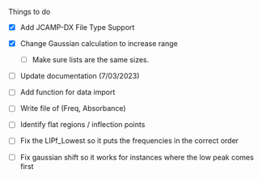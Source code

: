 Things to do

- [X] Add JCAMP-DX File Type Support
- [x] Change Gaussian calculation to increase range
  - [ ] Make sure lists are the same sizes. 
- [ ] Update documentation (7/03/2023)
- [ ] Add function for data import
- [ ] Write file of (Freq, Absorbance)
- [ ] Identify flat regions / inflection points
- [ ] Fix the LIPf_Lowest so it puts the frequencies in the correct order
- [ ] Fix gaussian shift so it works for instances where the low peak comes first

